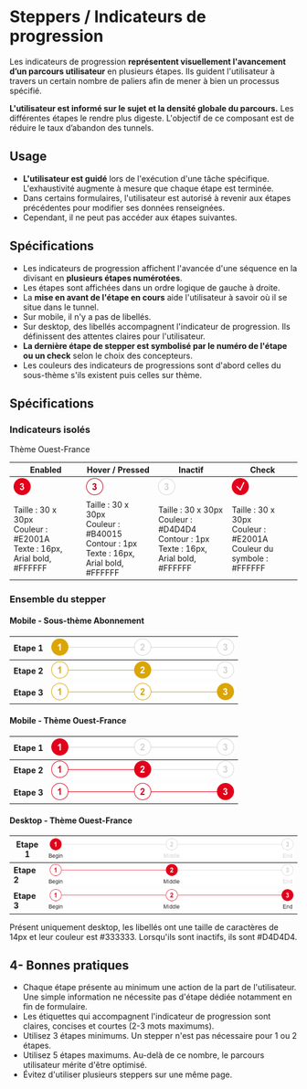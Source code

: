 # Steppers / Indicateurs de progression


Les indicateurs de progression **représentent visuellement l'avancement d’un parcours utilisateur** en plusieurs étapes. Ils guident l'utilisateur à travers un certain nombre de paliers afin de mener à bien un processus spécifié.

**L'utilisateur est informé sur le sujet et la densité globale du parcours.** Les différentes étapes le rendre plus digeste.
L'objectif de ce composant est de réduire le taux d’abandon des tunnels.


## Usage

- **L'utilisateur est guidé** lors de l'exécution d'une tâche spécifique. L'exhaustivité augmente à mesure que chaque étape est terminée.
- Dans certains formulaires, l'utilisateur est autorisé à revenir aux étapes précédentes pour modifier ses données renseignées.
- Cependant, il ne peut pas accéder aux étapes suivantes.

## Spécifications

- Les indicateurs de progression affichent l'avancée d'une séquence en la divisant en **plusieurs étapes numérotées**.
- Les étapes sont affichées dans un ordre logique de gauche à droite.
- La **mise en avant de l'étape en cours** aide l'utilisateur à savoir où il se situe dans le tunnel.
- Sur mobile, il n'y a pas de libellés.
- Sur desktop, des libellés accompagnent l'indicateur de progression. Ils définissent des attentes claires pour l'utilisateur.
- **La dernière étape de stepper est symbolisé par le numéro de l'étape ou un check** selon le choix des concepteurs.
- Les couleurs des indicateurs de progressions sont d'abord celles du sous-thème s'ils existent puis celles sur thème.

## Spécifications

### Indicateurs isolés

Thème Ouest-France


Enabled | Hover / Pressed | Inactif | Check
------------ | ------------- | ------------- | ------------- |
![stepper__bubbles__active](design/stepper__bubbles__active.png)| ![stepper__bubbles__hover](design/stepper__bubbles__hover.png) |  ![stepper__bubbles__disabled](design/stepper__bubbles__disabled.png) | ![stepper__bubbles__check](design/stepper__bubbles__check.png)
Taille : 30 x 30px <br> Couleur : #E2001A <br> Texte : 16px, Arial bold, #FFFFFF | Taille : 30 x 30px  <br> Couleur : #B40015 <br> Contour : 1px <br> Texte : 16px, Arial bold, #FFFFFF | Taille : 30 x 30px <br> Couleur : #D4D4D4 <br> Contour : 1px <br> Texte : 16px, Arial bold, #FFFFFF | Taille : 30 x 30px <br> Couleur : #E2001A <br> Couleur du symbole : #FFFFFF


### Ensemble du stepper

#### Mobile - Sous-thème Abonnement

**Etape 1** | ![abonnement__mobile__step__1](design/abonnement__mobile__step__1.png)
------------ | -------------
**Etape 2** | ![abonnement__mobile__step__2](design/abonnement__mobile__step__2.png)
**Etape 3** | ![abonnement__mobile__step__3](design/abonnement__mobile__step__3.png)

#### Mobile - Thème Ouest-France

**Etape 1** | ![without-label__step__1](design/without-label__step__1.png)
------------ | -------------
**Etape 2** | ![without-label__step__2](design/without-label__step__2.png)
**Etape 3** | ![without-label__step__3](design/without-label__step__3.png)

#### Desktop - Thème Ouest-France

**Etape 1** | ![default__step__1](design/default__step__1.png)
------------ | -------------
**Etape 2** | ![default__step__2](design/default__step__2.png)
**Etape 3** | ![default__step__3](design/default__step__3.png)

Présent uniquement desktop, les libellés ont une taille de caractères de 14px et leur couleur est #333333. Lorsqu'ils sont inactifs, ils sont #D4D4D4.
## 4- Bonnes pratiques

- Chaque étape présente au minimum une action de la part de l'utilisateur. Une simple information ne nécessite pas d'étape dédiée notamment en fin de formulaire.
- Les étiquettes qui accompagnent l'indicateur de progression sont claires, concises et courtes (2-3 mots maximums).
- Utilisez 3 étapes minimums. Un stepper n'est pas nécessaire pour 1 ou 2 étapes.
- Utilisez 5 étapes maximums. Au-delà de ce nombre, le parcours utilisateur mérite d'être optimisé.
- Évitez d'utiliser plusieurs steppers sur une même page.

